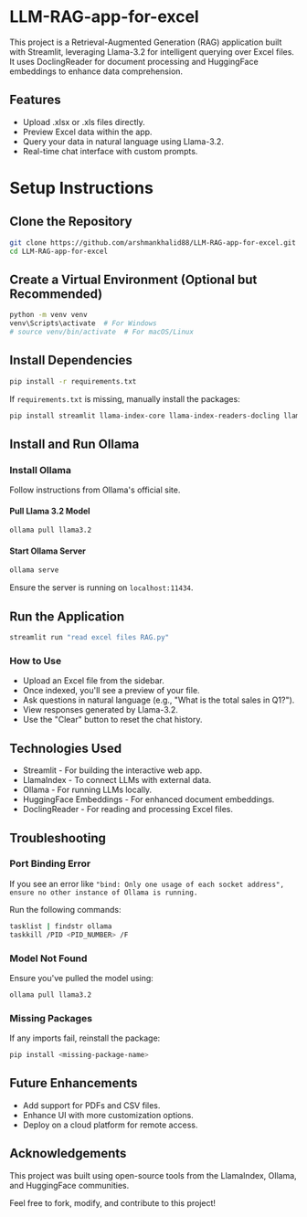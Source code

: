 # LLM-RAG-app-for-excel

This project is a Retrieval-Augmented Generation (RAG) application built with Streamlit, leveraging Llama-3.2 for intelligent querying over Excel files. It uses DoclingReader for document processing and HuggingFace embeddings to enhance data comprehension.

## Features

* Upload .xlsx or .xls files directly.
* Preview Excel data within the app.
* Query your data in natural language using Llama-3.2.
* Real-time chat interface with custom prompts.

# Setup Instructions
## Clone the Repository

```bash
git clone https://github.com/arshmankhalid88/LLM-RAG-app-for-excel.git
cd LLM-RAG-app-for-excel
```

## Create a Virtual Environment (Optional but Recommended)

```bash
python -m venv venv
venv\Scripts\activate  # For Windows
# source venv/bin/activate  # For macOS/Linux
```

## Install Dependencies

```bash
pip install -r requirements.txt
```

If ```requirements.txt``` is missing, manually install the packages:

```bash
pip install streamlit llama-index-core llama-index-readers-docling llama-index-embeddings-huggingface llama-index-llms-ollama pandas
```

## Install and Run Ollama

### Install Ollama

Follow instructions from Ollama's official site.

#### Pull Llama 3.2 Model

```bash
ollama pull llama3.2
```
#### Start Ollama Server

```bash
ollama serve
```

Ensure the server is running on `localhost:11434`.

## Run the Application

```bash
streamlit run "read excel files RAG.py"
```

### How to Use

* Upload an Excel file from the sidebar.
* Once indexed, you'll see a preview of your file.
* Ask questions in natural language (e.g., "What is the total sales in Q1?").
* View responses generated by Llama-3.2.
* Use the "Clear" button to reset the chat history.
  
## Technologies Used

* Streamlit - For building the interactive web app.
* LlamaIndex - To connect LLMs with external data.
* Ollama - For running LLMs locally.
* HuggingFace Embeddings - For enhanced document embeddings.
* DoclingReader - For reading and processing Excel files.

## Troubleshooting

### Port Binding Error
If you see an error like `"bind: Only one usage of each socket address", ensure no other instance of Ollama is running.`

Run the following commands:

```bash
tasklist | findstr ollama
taskkill /PID <PID_NUMBER> /F
```

### Model Not Found

Ensure you've pulled the model using:

```bash
ollama pull llama3.2
```

### Missing Packages
If any imports fail, reinstall the package:

```bash
pip install <missing-package-name>
```

## Future Enhancements
* Add support for PDFs and CSV files.
* Enhance UI with more customization options.
* Deploy on a cloud platform for remote access.

## Acknowledgements
This project was built using open-source tools from the LlamaIndex, Ollama, and HuggingFace communities.

Feel free to fork, modify, and contribute to this project!

